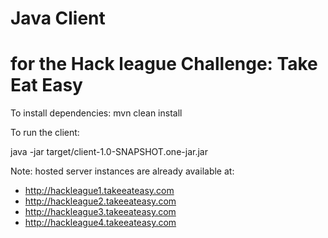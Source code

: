 
# Java Client
# for the Hack league Challenge: Take Eat Easy

To install dependencies:
mvn clean install

To run the client:

java -jar target/client-1.0-SNAPSHOT.one-jar.jar <yourname> <server url>



Note: hosted server instances are already available at:

* http://hackleague1.takeeateasy.com
* http://hackleague2.takeeateasy.com
* http://hackleague3.takeeateasy.com
* http://hackleague4.takeeateasy.com
